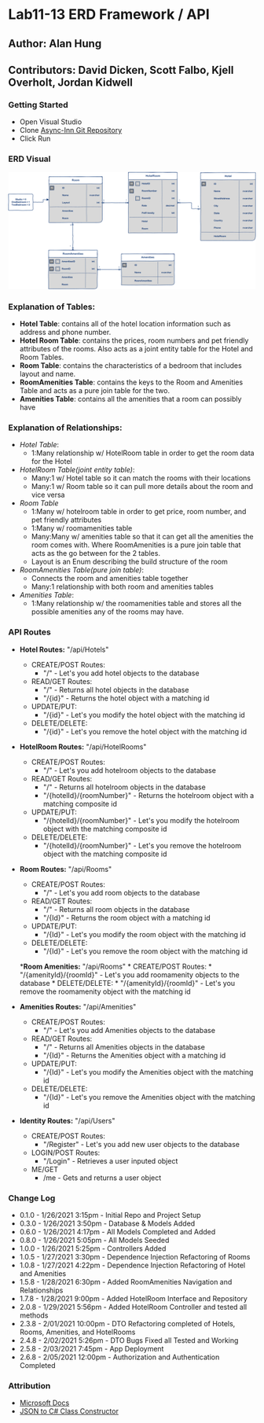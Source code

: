 # Lab11-13 ERD Framework / API

## Author: Alan Hung
## Contributors: David Dicken, Scott Falbo, Kjell Overholt, Jordan Kidwell

### Getting Started
* Open Visual Studio
* Clone [Async-Inn Git Repository](https://github.com/AlanYHung/Async-Inn)
* Click Run

### ERD Visual
![](./Asyn-Inn/Asyn-Inn/assets/AsyncInnERD.png)

### Explanation of Tables:
- **Hotel Table**: contains all of the hotel location information such as address and phone number.
- **Hotel Room Table**: contains the prices, room numbers and pet friendly attributes of the rooms.  Also acts as a joint entity table for the Hotel and Room Tables.
- **Room Table**: contains the characteristics of a bedroom that includes layout and name.
- **RoomAmenities Table**: contains the keys to the Room and Amenities Table and acts as a pure join table for the two.
- **Amenities Table**: contains all the amenities that a room can possibly have

### Explanation of Relationships:
-  *Hotel Table*:
   - 1:Many relationship w/ HotelRoom table in order to get the room data for the Hotel
- *HotelRoom Table(joint entity table)*:
  - Many:1 w/ Hotel table so it can match the rooms with their locations
  - Many:1 w/ Room table so it can pull more details about the room and vice versa
- *Room Table* 
  - 1:Many w/ hotelroom table in order to get price, room number, and pet friendly attributes
  - 1:Many w/ roomamenities table
  - Many:Many w/ amenities table so that it can get all the amenities the room comes with.  Where RoomAmenities is a pure join table that acts as the go between for the 2 tables.
  - Layout is an Enum describing the build structure of the room
- *RoomAmenities Table(pure join table)*:
  - Connects the room and amenities table together
  - Many:1 relationship with both room and amenities tables
- *Amenities Table*:
  - 1:Many relationship w/ the roomamenities table and stores all the possible amenities any of the rooms may have.

### API Routes
* __Hotel Routes:__ "/api/Hotels"
	* CREATE/POST Routes:
		* "/" - Let's you add hotel objects to the database
	* READ/GET Routes:
		* "/" - Returns all hotel objects in the database
		* "/{id}" - Returns the hotel object with a matching id
	* UPDATE/PUT:
		* "/{id}" - Let's you modify the hotel object with the matching id
	* DELETE/DELETE:
		* "/{id}" - Let's you remove the hotel object with the matching id

* __HotelRoom Routes:__ "/api/HotelRooms"
	* CREATE/POST Routes:
		* "/" - Let's you add hotelroom objects to the database
	* READ/GET Routes:
		* "/" - Returns all hotelroom objects in the database
		* "/{hotelId}/{roomNumber}" - Returns the hotelroom object with a matching composite id
	* UPDATE/PUT:
		* "/{hotelId}/{roomNumber}" - Let's you modify the hotelroom object with the matching composite id
	* DELETE/DELETE:
		* "/{hotelId}/{roomNumber}" - Let's you remove the hotelroom object with the matching composite id

* __Room Routes:__ "/api/Rooms"
	* CREATE/POST Routes:
		* "/" - Let's you add room objects to the database
	* READ/GET Routes:
		* "/" - Returns all room objects in the database
		* "/{Id}" - Returns the room object with a matching id
	* UPDATE/PUT:
		* "/{Id}" - Let's you modify the room object with the matching id
	* DELETE/DELETE:
		* "/{Id}" - Let's you remove the room object with the matching id

	*__Room Amenities:__ "/api/Rooms"
		* CREATE/POST Routes:
			* "/{amenityId}/{roomId}" - Let's you add roomamenity objects to the database
		* DELETE/DELETE:
			* "/{amenityId}/{roomId}" - Let's you remove the roomamenity object with the matching id


* __Amenities Routes:__ "/api/Amenities"
	* CREATE/POST Routes:
		* "/" - Let's you add Amenities objects to the database
	* READ/GET Routes:
		* "/" - Returns all Amenities objects in the database
		* "/{Id}" - Returns the Amenities object with a matching id
	* UPDATE/PUT:
		* "/{Id}" - Let's you modify the Amenities object with the matching id
	* DELETE/DELETE:
		* "/{Id}" - Let's you remove the Amenities object with the matching id

* __Identity Routes:__ "/api/Users"
	* CREATE/POST Routes:
		* "/Register" - Let's you add new user objects to the database
	* LOGIN/POST Routes:
		* "/Login" - Retrieves a user inputed object
	* ME/GET
		* /me - Gets and returns a user object

### Change Log
* 0.1.0 - 1/26/2021 3:15pm - Initial Repo and Project Setup
* 0.3.0 - 1/26/2021 3:50pm - Database & Models Added
* 0.6.0 - 1/26/2021 4:17pm - All Models Completed and Added
* 0.8.0 - 1/26/2021 5:05pm - All Models Seeded
* 1.0.0 - 1/26/2021 5:25pm - Controllers Added
* 1.0.5 - 1/27/2021 3:30pm - Dependence Injection Refactoring of Rooms
* 1.0.8 - 1/27/2021 4:22pm - Dependence Injection Refactoring of Hotel and Amenities
* 1.5.8 - 1/28/2021 6:30pm - Added RoomAmenities Navigation and Relationships
* 1.7.8 - 1/28/2021 9:00pm - Added HotelRoom Interface and Repository
* 2.0.8 - 1/29/2021 5:56pm - Added HotelRoom Controller and tested all methods
* 2.3.8 - 2/01/2021 10:00pm - DTO Refactoring completed of Hotels, Rooms, Amenities, and HotelRooms
* 2.4.8 - 2/02/2021 5:26pm - DTO Bugs Fixed all Tested and Working
* 2.5.8 - 2/03/2021 7:45pm - App Deployment
* 2.6.8 - 2/05/2021 12:00pm - Authorization and Authentication Completed

### Attribution
* [Microsoft Docs](https://docs.microsoft.com/en-us/dotnet/csharp/language-reference/)
* [JSON to C# Class Constructor](https://json2csharp.com/)
